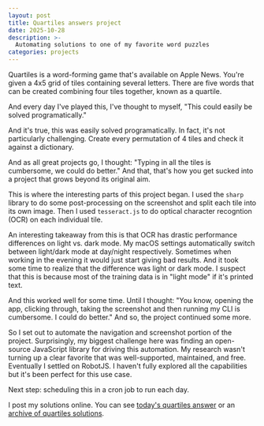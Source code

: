 ```yaml
---
layout: post
title: Quartiles answers project
date: 2025-10-28
description: >-
  Automating solutions to one of my favorite word puzzles
categories: projects
---
```


Quartiles is a word-forming game that's available on Apple News. You're given a 4x5 grid of tiles containing several letters. There are five words that can be created combining four tiles together, known as a quartile.

And every day I've played this, I've thought to myself, "This could easily be solved programatically."

And it's true, this was easily solved programatically. In fact, it's not particularly challenging. Create every permutation of 4 tiles and check it against a dictionary.

And as all great projects go, I thought: "Typing in all the tiles is cumbersome, we could do better." And that, that's how you get sucked into a project that grows beyond its original aim.

This is where the interesting parts of this project began. I used the `sharp` library to do some post-processing on the screenshot and split each tile into its own image. Then I used `tesseract.js` to do optical character recogntion (OCR) on each individual tile.

An interesting takeaway from this is that OCR has drastic performance differences on light vs. dark mode. My macOS settings automatically switch between light/dark mode at day/night respectively. Sometimes when working in the evening it would just start giving bad results. And it took some time to realize that the difference was light or dark mode. I suspect that this is because most of the training data is in "light mode" if it's printed text.

And this worked well for some time. Until I thought: "You know, opening the app, clicking through, taking the screenshot and then running my CLI is cumbersome. I could do better." And so, the project continued some more.

So I set out to automate the navigation and screenshot portion of the project. Surprisingly, my biggest challenge here was finding an open-source JavaScript library for driving this automation. My research wasn't turning up a clear favorite that was well-supported, maintained, and free. Eventually I settled on RobotJS. I haven't fully explored all the capabilities but it's been perfect for this use case.

Next step: scheduling this in a cron job to run each day.

I post my solutions online. You can see [today's quartiles answer](https://dailyquartiles.com) or an [archive of quartiles solutions](https://dailyquartiles.com/answers).
